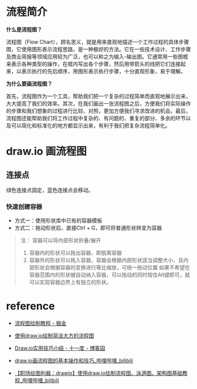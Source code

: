 # 流程简介

**什么是流程图？**

流程图（Flow Chart），顾名思义，就是用来直观地描述一个工作过程的具体步骤图，它使用图形表示流程思路，是一种极好的方法。它在一些技术设计、工作步骤及商业简报等领域应用较为广泛，也可以称之为输入-输出图。它通常用一些图框来表示各种类型的操作，在框内写出各个步骤，然后用带箭头的线把它们连接起来，以表示执行的先后顺序，用图形表示执行步骤，十分直观形象，易于理解。

**为什么要画流程图？**

首先，流程图作为一个工具，帮助我们把一个复杂的过程简单而直观地展示出来，大大提高了我们的效率。其次，在我们画出一张流程图之后，方便我们将实际操作的步骤和我们想象的过程进行比较、对照，更加方便我们寻求改进的机会。最后，流程图还能帮助我们将工作过程中复杂的、有问题的、重复的部分、多余的环节以及可以简化和标准化的地方都显示出来，有利于我们把复杂流程简单化。



# draw.io 画流程图

## 连接点

绿色连接点固定，蓝色连接点会移动。

### 快速创建容器

- 方式一：使用形状库中已有的容器模板
- 方式二：拖动形状后，直接Ctrl + G，即可将普通形状转变为容器

> 注：
> 容器可以将内部形状折叠/展开
>
> 1. 容器内的形状可以拖出容器，即脱离容器
> 2. 容器外的形状可以拖入容器，容器会根据内部形状适当调整大小，且内部形状会根据容器的变换进行等比缩放，可统一拖动位置
>    如果不希望在容器范围内的形状被自动纳入容器，可以拖动的同时按住Alt键即可，就可以实现容器边界上有独立的形状。



# reference



- [流程图绘制教程 - 掘金](https://juejin.cn/post/6847902218360881165?searchId=20230827162800AEFC9E386A03F6FC7D90)
- [使用draw.io绘制简洁大方的流程图](https://mp.weixin.qq.com/s/dgBY3LYLLmNL7brOm1dgQQ)

- [Draw.io实用技巧小结 - 十一度 - 博客园](https://www.cnblogs.com/11sgXL/p/16745654.html)
- [draw.io画流程图的基本操作和技巧_哔哩哔哩_bilibili](https://www.bilibili.com/video/av287850911/?vd_source=5af50baf3eb207941f798ebc66530c96)
- [【职场绘图利器：drawio】使用draw.io绘制流程图、泳道图、架构图基础教程_哔哩哔哩_bilibili](https://www.bilibili.com/video/BV1i24y1C7fU/?spm_id_from=333.337.search-card.all.click&vd_source=5af50baf3eb207941f798ebc66530c96)

